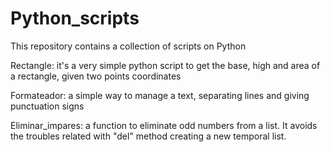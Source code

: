 # Python_scripts

This repository contains a collection of scripts on Python

Rectangle: it's a very simple python script to get the base, high and area of a rectangle, given two points coordinates

Formateador: a simple way to manage a text, separating lines and giving punctuation signs

Eliminar_impares: a function to eliminate odd numbers from a list. It avoids the troubles related with "del" method creating a new temporal list.
